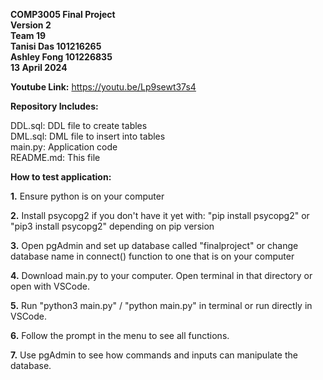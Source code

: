 **COMP3005 Final Project** <br>
**Version 2** <br>
**Team 19** <br>
**Tanisi Das 101216265** <br>
**Ashley Fong 101226835** <br>
**13 April 2024** <br>

**Youtube Link:** https://youtu.be/Lp9sewt37s4

**Repository Includes:**

DDL.sql:    DDL file to create tables <br>
DML.sql:    DML file to insert into tables <br>
main.py:    Application code <br>
README.md:  This file

**How to test application:**

**1.**  Ensure python is on your computer

**2.**  Install psycopg2 if you don't have it yet with: 
    "pip install psycopg2" or "pip3 install psycopg2" depending on pip version

**3.**  Open pgAdmin and set up database called "finalproject" or change database name in 
    connect() function to one that is on your computer

**4.**  Download main.py to your computer. Open terminal in that directory or open with VSCode. 

**5.**  Run "python3 main.py" / "python main.py" in terminal or run directly in VSCode.

**6.**  Follow the prompt in the menu to see all functions. 

**7.**  Use pgAdmin to see how commands and inputs can manipulate the database. 
